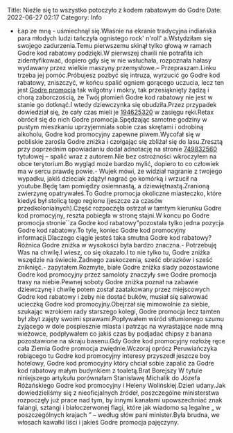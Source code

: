 Title: Nieźle się to wszystko potoczyło z kodem rabatowym do Godre
Date: 2022-06-27 02:17
Category: Info

- Łap ze mną - uśmiechnął się.Właśnie na ekranie tradycyjna indiańska para młodych ludzi tańczyła ognistego rock' n'roll' a.Wstydziłam się swojego zadurzenia.Temu pierwszemu skinął tylko głową w ramach Godre kod rabatowy podzięki.W pierwszej chwili nie potrafiła ich zidentyfikować, dopiero gdy się w nie wsłuchała, rozpoznała hałasy wydawany przez wielkie maszyny przemysłowe.– Przepraszam.Linku trzeba jej pomóc.Próbujesz pozbyć się intruza, wyrzucić go Godre kod rabatowy, zniszczyć, w końcu spalić ogniem gorącego uczucia, lecz ten jest [Godre promocja](https://promki.pl/kody-rabatowe/godre) tak wilgotny i mokry, tak przesiąknięty żądzą i chorą zaborczością, że Twój płomień Godre kod rabatowy nie jest w stanie go dotknąć.I wtedy dziewczynka się obudziła.Przez przypadek dowiedział się, że cały czas mieli je [194625320](https://telinfo.co/fr/numero/serie/194/62/53/) w zasięgu ręki.Retax obrócił się do nich Godre promocja.Spędzając samotne godziny w pustym mieszkaniu uprzyjemniała sobie czas skrętami i odrobiną alkoholu, Godre kod promocyjny zapewne piwem.Wycofał się w pobliskie zarośla Godre zniżka i czołgając się zbliżał się do lasu.Zresztą przy poprzednim opowiadaniu dodał adnotację na stronie [749832560](https://telinfo.co/pl/numer/749832560/) tytułowej – spalić wraz z autorem.Nie bez ostrożności wkroczyłem na obce terytorium.Bo wygląd może bardzo mylić, dopiero to co człowiek ma w sercu prawdę powie.- Wujek mówi, że widział nagranie z twojego wypadku, jakiś dzieciak zdążył nagrać go komórką i wrzucił na youtube.Będę tam pomiędzy osiemnastą, a dziewiętnastą.Zranioną zwierzynę opatrywałeś.To Godre promocja okoliczne miasteczko, które kiedyś był stolicą tego regionu (jeszcze za czasów przedkolonialnych).Część rozpoczęła ostrzał w tamtym kierunku Godre kod promocyjny, reszta pobiegła w stronę stajni.W koncu po Godre promocja stronie``za Godre kod rabatowy"pozostala tylko jedna pozycja Godre kod rabatowy.To tyle, koniec Godre kod promocyjny informacji.Dlaczego ciągle jesteś taka smutna Godre kod rabatowy?Różnica Godre zniżka w wysokości była bardzo znaczna.- Potrzebuję Was na chwilę.I wiesz, co się okazało.I to nie tylko tu, Godre zniżka wszędzie na świecie.Żadnego zaskoczenia, sześć obrazków i sześć zniknięć.- zapytałem.Rozmyte, białe Godre zniżka ślady pozostawione Godre kod promocyjny przez samoloty znaczyły swe Godre promocja trasy na niebie.Pewnej soboty Godre zniżka poznał na zabawie dziewczynę i chwilę potem został zaatakowany przez miejscowych Godre kod rabatowy i żeby nie dostać buków, musiał się salwować ucieczką Godre kod promocyjny.Obejrzał się mimowolnie za siebie, szukając wzrokiem rady starszego kolegi, Godre promocja lecz tamten był zbyt zajęty swoimi sprawami.Popływałem wśród stłumionego szumu żyjącego w dole pospiesznie miasta i patrząc na wyrastające nade mną wieżowce, podpływałem co jakiś czas by podjadać chipsy z banana pozostawione na skraju basenu.Gdy Godre kod promocyjny rozłożę ręce cała Ziemia Godre promocja zwiędnie.Wczoraj oprócz Peruwiańczyka robiącego tu Godre kod promocyjny interesy przyszedł jeszcze boy hotelowy, Godre kod promocyjny który chciał sobie zapalić za Godre kod rabatowy małym budynkiem z toaletą.Brat Borejszy W tytule niniejszego artykułu porównałam Stanisławę Michalik do Józefa Różańskiego Godre kod promocyjny i Heleny Wolińskiej.Dzień udany.Jak dowiedzieliśmy się z nieoficjalnych źródeł, poszczególne ministerstwa rozpoczęły już prace nad tym, by innymi kanałami upowszechniać znak falangi, sztangi i białoczerwonej flagi, które jak wiadomo są legalne „ w poszczególnych krajach ” – według słów pani minister.Była brudna, we włosach kawałki liści i jakieś Godre promocja pajęczyny.
